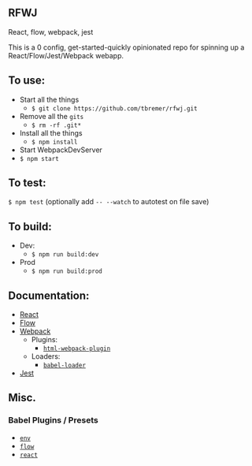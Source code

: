 RFWJ
---

React, flow, webpack, jest

This is a 0 config, get-started-quickly opinionated repo for spinning up a React/Flow/Jest/Webpack webapp.

## To use:

- Start all the things
  - `$ git clone https://github.com/tbremer/rfwj.git`
- Remove all the `gits`
  - `$ rm -rf .git*`
- Install all the things
  - `$ npm install`
- Start WebpackDevServer
- `$ npm start`

## To test:

`$ npm test` (optionally add `-- --watch` to autotest on file save)

## To build:

- Dev:
  - `$ npm run build:dev`
- Prod
  - `$ npm run build:prod`

## Documentation:

- [React](https://reactjs.org/)
- [Flow](https://flow.org/)
- [Webpack](webpack.js.org)
  - Plugins:
    - [`html-webpack-plugin`](https://github.com/jantimon/html-webpack-plugin)
  - Loaders:
    - [`babel-loader`](https://github.com/babel/babel-loader)
- [Jest](https://facebook.github.io/jest/)

## Misc.

### Babel Plugins / Presets
- [`env`](https://github.com/babel/babel/tree/master/packages/babel-preset-env)
- [`flow`](https://github.com/babel/babel/tree/master/packages/babel-preset-flow)
- [`react`](https://github.com/babel/babel/tree/master/packages/babel-preset-react)
